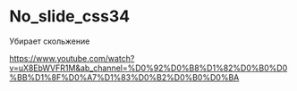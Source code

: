 # No_slide_css34
Убирает скольжение

https://www.youtube.com/watch?v=uX8EbWVFR1M&ab_channel=%D0%92%D0%B8%D1%82%D0%B0%D0%BB%D1%8F%D0%A7%D1%83%D0%B2%D0%B0%D0%BA
